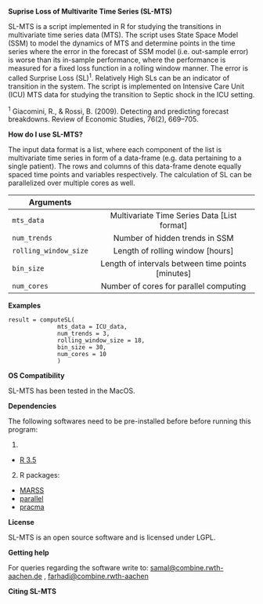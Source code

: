 **Suprise Loss of Multivarite Time Series (SL-MTS)**

SL-MTS is a script implemented in R for studying the transitions in multivariate time series data (MTS). The script uses 
State Space Model (SSM) to model the dynamics of MTS and determine points in the time series where the error in the
forecast of SSM model (i.e. out-sample error) is worse than its in-sample performance, where the performance is measured
for a fixed loss function in a rolling window manner. The error is called Surprise Loss (SL)<sup>1</sup>. Relatively High SLs can be an indicator of transition in the system. 
The script is implemented on Intensive Care Unit (ICU) MTS data for studying the transition to Septic shock in the ICU setting.

<sup>1</sup> Giacomini, R., & Rossi, B. (2009). Detecting and predicting forecast breakdowns. Review of Economic Studies, 76(2), 669–705.

**How do I use SL-MTS?**

The input data format is a list, where each component of the list is multivariate time series in form of a data-frame (e.g. data pertaining to a single patient). The rows and columns of this data-frame denote equally spaced time points and variables respectively. The calculation of SL can be parallelized over multiple cores as well.

| Arguments        |           |
| ------------- |:-------------:| 
| `mts_data`    | Multivariate Time Series Data [List format]| 
| `num_trends`    | Number of hidden trends in SSM   |  
| `rolling_window_size`        | Length of rolling window [hours]|
|`bin_size`        |  Length of intervals between time points [minutes]|
|`num_cores`        |  Number of cores for parallel computing|


**Examples**
```source("SLMTS.R")
result = computeSL(
              mts_data = ICU_data, 
              num_trends = 3,
              rolling_window_size = 18,
              bin_size = 30,
              num_cores = 10
              )
```

**OS Compatibility**

SL-MTS has been tested in the MacOS.

**Dependencies**

The following softwares need to be pre-installed before before running this program:

1. 
  * [R 3.5 ](https://cran.r-project.org/bin/windows/base/)
2. R packages:
  * [MARSS](https://cran.r-project.org/web/packages/MARSS/)
  * [parallel](https://www.rdocumentation.org/packages/parallel/versions/3.5.1)
  * [pracma](https://cran.r-project.org/web/packages/pracma/)

**License**

SL-MTS is an open source software and is licensed under LGPL.

**Getting help**

For queries regarding the software write to: samal@combine.rwth-aachen.de , farhadi@combine.rwth-aachen

**Citing SL-MTS**




